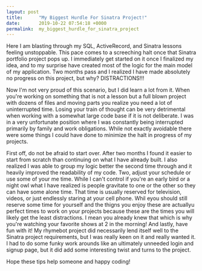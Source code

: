 ```yaml
---
layout: post
title:      "My Biggest Hurdle For Sinatra Project!"
date:       2019-10-22 07:54:18 +0000
permalink:  my_biggest_hurdle_for_sinatra_project
---
```



Here I am blasting through my SQL, ActiveRecord, and Sinatra lessons feeling unstoppable. This pace comes to a screeching halt once that Sinatra portfolio project pops up. I immediately get started on it once I finalized my idea, and to my surprise have created most of the logic for the main model of my application. Two months pass and I realized I have made absolutely no progress on this project, but why? DISTRACTIONS!!!

Now I'm not very proud of this scenario, but I did learn a lot from it. When you're working on something that is not a lesson but a full blown project with dozens of files and moving parts you realize you need a lot of uninterrupted time. Losing your train of thought can be very detrimental when working with a somewhat large code base if it is not deliberate. I was in a very unfortunate position where I was constantly being interrupted primarily by family and work obligations. While not exactly avoidable there were some things I could have done to minimize the halt in progress of my projects.

First off, do not be afraid to start over. After two months I found it easier to start from scratch than continuing on what I have already built. I also realized I was able to group my logic better the second time through and it heavily improved the readability of my code. Two, adjust your schedule or use some of your me time. While I can't control if you're an early bird or a night owl what I have realized is people gravitate to one or the other so they can have some alone time. That time is usually reserved for television, videos, or just endlessly staring at your cell phone. Whil eyou should still reserve some time for yourself and the thigns you enjoy these are actuallyu perfect times to work on your projects because these are the times you will likely get the least distractions. I mean you already knew that which is why you're watching your favorite shows at 2 in the morning! And lastly, have fun with it! My rhymebot project did necessarily lend itself well to the Sinatra project requirements, but I was really keen on it and really wanted it. I had to do some funky work arounds like an ultimately unneeded login and signup page, but it did add some interesting twist and turns to the project.

Hope these tips help someone and happy coding!



